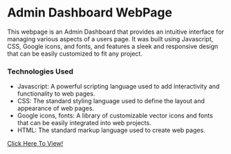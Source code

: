 <h1>Admin Dashboard WebPage</h1>

<p>This webpage is an Admin Dashboard that provides an intuitive interface for managing various aspects of a users page. It was built using Javascript, CSS, Google icons, and fonts, and features a sleek and responsive design that can be easily customized to fit any project.</p>
<h3>Technologies Used</h3>
<ul><li>
Javascript: A powerful scripting language used to add interactivity and functionality to web pages.</li>
<li>CSS: The standard styling language used to define the layout and appearance of web pages.</li>
<li>Google icons, fonts: A library of customizable vector icons and fonts that can be easily integrated into web projects.</li>
<li>HTML: The standard markup language used to create web pages.</li>
</ul>

<a href="https://ovsadminwebsite.netlify.app">Click Here To View!</a>

